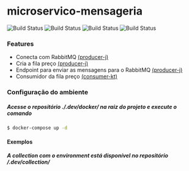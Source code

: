 # microservico-mensageria

![Build Status](https://img.shields.io/badge/Java-ED8B00?style=for-the-badge&logo=openjdk&logoColor=white) ![Build Status](https://img.shields.io/badge/Kotlin-0095D5?&style=for-the-badge&logo=kotlin&logoColor=white) ![Build Status](https://img.shields.io/badge/rabbitmq-%23FF6600.svg?&style=for-the-badge&logo=rabbitmq&logoColor=white) ![Build Status](https://img.shields.io/badge/Spring-6DB33F?style=for-the-badge&logo=spring&logoColor=white)

### Features
- Conecta com RabbitMQ [(producer-j)](https://github.com/leokenzley/mensageria-rabbitmq/tree/main/producer-j/README.md)
- Cria a fila preço [(producer-j)](https://github.com/leokenzley/mensageria-rabbitmq/tree/main/producer-j/README.md)
- Endpoint para enviar as mensagens para o RabbitMQ [(producer-j)](https://github.com/leokenzley/mensageria-rabbitmq/tree/main/producer-j/README.md)
- Consumidor da fila preço [(consumer-kt)](https://github.com/leokenzley/mensageria-rabbitmq/blob/main/consumer-kt/README.md)

### Configuração do ambiente
##### Acesse o repositório ./.dev/docker/ na raiz do projeto e execute o comando
```sh
$ docker-compose up -d
```
#### Exemplos 
##### A collection com o environment está disponível no repositório /.dev/collection/
